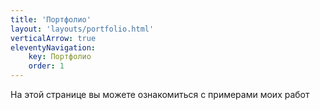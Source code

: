 ```yaml
---
title: 'Портфолио'
layout: 'layouts/portfolio.html'
verticalArrow: true
eleventyNavigation:
    key: Портфолио
    order: 1
---
```


На этой странице вы можете ознакомиться с примерами моих работ
